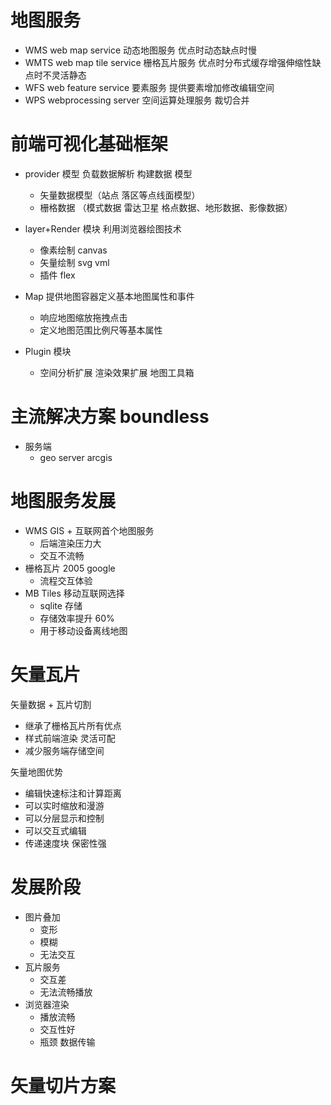 # 地图服务

- WMS web map service 动态地图服务 优点时动态缺点时慢
- WMTS web map tile service 栅格瓦片服务 优点时分布式缓存增强伸缩性缺点时不灵活静态
- WFS web feature service 要素服务 提供要素增加修改编辑空间
- WPS webprocessing server 空间运算处理服务 裁切合并

# 前端可视化基础框架

- provider 模型 负载数据解析 构建数据
  模型

  - 矢量数据模型（站点 落区等点线面模型）
  - 栅格数据 （模式数据 雷达卫星 格点数据、地形数据、影像数据）

- layer+Render 模块 利用浏览器绘图技术

  - 像素绘制 canvas
  - 矢量绘制 svg vml
  - 插件 flex

- Map 提供地图容器定义基本地图属性和事件
  - 响应地图缩放拖拽点击
  - 定义地图范围比例尺等基本属性
- Plugin 模块
  - 空间分析扩展 渲染效果扩展 地图工具箱

# 主流解决方案 boundless

- 服务端
  - geo server
    arcgis

# 地图服务发展

- WMS GIS + 互联网首个地图服务
  - 后端渲染压力大
  - 交互不流畅
- 栅格瓦片 2005 google
  - 流程交互体验
- MB Tiles 移动互联网选择
  - sqlite 存储
  - 存储效率提升 60%
  - 用于移动设备离线地图

# 矢量瓦片

矢量数据 + 瓦片切割

- 继承了栅格瓦片所有优点
- 样式前端渲染 灵活可配
- 减少服务端存储空间

矢量地图优势

- 编辑快速标注和计算距离
- 可以实时缩放和漫游
- 可以分层显示和控制
- 可以交互式编辑
- 传递速度块 保密性强

# 发展阶段

- 图片叠加
  - 变形
  - 模糊
  - 无法交互
- 瓦片服务
  - 交互差
  - 无法流畅播放
- 浏览器渲染
  - 播放流畅
  - 交互性好
  - 瓶颈 数据传输

# 矢量切片方案
